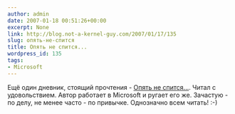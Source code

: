 ```yaml
---
author: admin
date: 2007-01-18 00:51:26+00:00
excerpt: None
link: http://blog.not-a-kernel-guy.com/2007/01/17/135
slug: опять-не-спится
title: Опять не спится...
wordpress_id: 135
tags:
- Microsoft
---
```


Ещё один дневник, стоящий прочтения - [Опять не спится...](http://vtolkov.livejournal.com/). Читал с удовольствием. Автор работает в Microsoft и ругает его же. Зачастую - по делу, не менее часто - по привычке. Однозначно всем читать! :-)
